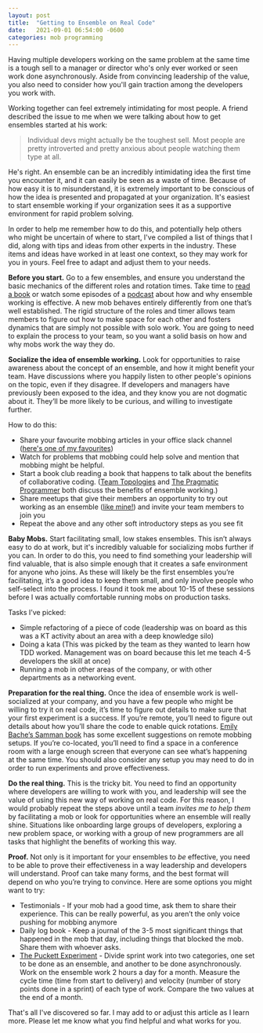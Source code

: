```yaml
---
layout: post
title:  "Getting to Ensemble on Real Code"
date:   2021-09-01 06:54:00 -0600
categories: mob programming
---
```


Having multiple developers working on the same problem at the same time is a tough sell to a manager or director who's only ever worked or seen work done asynchronously. Aside from convincing leadership of the value, you also need to consider how you'll gain traction among the developers you work with. 

Working together can feel extremely intimidating for most people. A friend described the issue to me when we were talking about how to get ensembles started at his work:

> Individual devs might actually be the toughest sell. Most people are pretty introverted and pretty anxious about people watching them type at all.

He's right. An ensemble can be an incredibly intimidating idea the first time you encounter it, and it can easily be seen as a waste of time. Because of how easy it is to misunderstand, it is extremely important to be conscious of how the idea is presented and propagated at your organization. It's easiest to start ensemble working if your organization sees it as a supportive environment for rapid problem solving. 

In order to help me remember how to do this, and potentially help others who might be uncertain of where to start, I've compiled a list of things that I did, along with tips and ideas from other experts in the industry. These items and ideas have worked in at least one context, so they may work for you in yours. Feel free to adapt and adjust them to your needs.

**Before you start.** Go to a few ensembles, and ensure you understand the basic mechanics of the different roles and rotation times. Take time to [read a book](http://www.mobprogrammingguidebook.com/) or watch some episodes of a [podcast](https://www.youtube.com/channel/UCgt1lVMrdwlZKBaerxxp2iQ) about how and why ensemble working is effective. A new mob behaves entirely differently from one that’s well established. The rigid structure of the roles and timer allows team members to figure out how to make space for each other and fosters dynamics that are simply not possible with solo work. You are going to need to explain the process to your team, so you want a solid basis on how and why mobs work the way they do.

**Socialize the idea of ensemble working.** Look for opportunities to raise awareness about the concept of an ensemble, and how it might benefit your team. Have discussions where you happily listen to other people's opinions on the topic, even if they disagree. If developers and managers have previously been exposed to the idea, and they know you are not dogmatic about it. They’ll be more likely to be curious, and willing to investigate further.

How to do this:
* Share your favourite mobbing articles in your office slack channel ([here's one of my favourites](https://jessitron.com/2021/03/27/those-pesky-pull-request-reviews/))
* Watch for problems that mobbing could help solve and mention that mobbing might be helpful.
* Start a book club reading a book that happens to talk about the benefits of collaborative coding. ([Team Topologies](https://www.amazon.ca/Team-Topologies-Organizing-Business-Technology/dp/1942788819/ref=sr_1_1?dchild=1&gclid=CjwKCAjwybyJBhBwEiwAvz4G7w8ddo_BaXAKV9K43CSwzQxRG8lJhMuUk2cp7lJDXiIL5naTCLe9MxoCY-EQAvD_BwE&hvadid=357275073039&hvdev=c&hvlocphy=9001335&hvnetw=g&hvqmt=e&hvrand=18116534911720749592&hvtargid=kwd-723035983914&hydadcr=26027_9772381&keywords=team+topologies&qid=1630503542&sr=8-1) and [The Pragmatic Programmer](https://www.amazon.ca/Pragmatic-Programmer-journey-mastery-Anniversary/dp/0135957052/ref=sr_1_1?crid=3BY7BSFC0LBFU&dchild=1&keywords=pragmatic+programmer&qid=1630503608&sprefix=Pragma%2Caps%2C224&sr=8-1) both discuss the benefits of ensemble working.)
* Share meetups that give their members an opportunity to try out working as an ensemble ([like mine!](https://www.meetup.com/Calgary-Software-Crafters/)) and invite your team members to join you
* Repeat the above and any other soft introductory steps as you see fit

**Baby Mobs.**  Start facilitating small, low stakes ensembles. This isn’t always easy to do at work, but it's incredibly valuable for socializing mobs further if you can. In order to do this, you need to find something your leadership will find valuable, that is also simple enough that it creates a safe environment for anyone who joins. As these will likely be the first ensembles you’re facilitating, it’s a good idea to keep them small, and only involve people who self-select into the process. I found it took me about 10-15 of these sessions before I was actually comfortable running mobs on production tasks.

Tasks I’ve picked: 
* Simple refactoring of a piece of code (leadership was on board as this was a KT activity about an area with a deep knowledge silo)
* Doing a kata (This was picked by the team as they wanted to learn how TDD worked. Management was on board because this let me teach 4-5 developers the skill at once)
* Running a mob in other areas of the company, or with other departments as a networking event.

**Preparation for the real thing.** Once the idea of ensemble work is well-socialized at your company, and you have a few people who might be willing to try it on real code, it’s time to figure out details to make sure that your first experiment is a success.  If you’re remote, you’ll need to figure out details about how you’ll share the code to enable quick rotations. [Emily Bache’s Samman book](https://leanpub.com/techagilecoach) has some excellent suggestions on remote mobbing setups. If you’re co-located, you’ll need to find a space in a conference room with a large enough screen that everyone can see what’s happening at the same time. You should also consider any setup you may need to do in order to run experiments and prove effectiveness.

**Do the real thing.** This is the tricky bit. You need to find an opportunity where developers are willing to work with you, and leadership will see the value of using this new way of working on real code. For this reason, I would probably repeat the steps above until a team _invites me to help them_ by facilitating a mob or look for opportunities where an ensemble will really shine. Situations like onboarding large groups of developers, exploring a new problem space, or working with a group of new programmers are all tasks that highlight the benefits of working this way.

**Proof.** Not only is it important for your ensembles to _be_ effective, you need to be able to prove their effectiveness in a way leadership and developers will understand. Proof can take many forms, and the best format will depend on who you’re trying to convince. Here are some options you might want to try:

* Testimonials - If your mob had a good time, ask them to share their experience. This can be really powerful, as you aren’t the only voice pushing for mobbing anymore
* Daily log book - Keep a journal of the 3-5 most significant things that happened in the mob that day, including things that blocked the mob. Share them with whoever asks. 
* [The Puckett Experiment](https://www.youtube.com/watch?v=h-baijxbBYs) - Divide sprint work into two categories, one set to be done as an ensemble, and another to be done asynchronously. Work on the ensemble work 2 hours a day for a month. Measure the cycle time (time from start to delivery) and velocity (number of story points done in a sprint) of each type of work. Compare the two values at the end of a month.

That's all I've discovered so far. I may add to or adjust this article as I learn more. Please let me know what you find helpful and what works for you.
